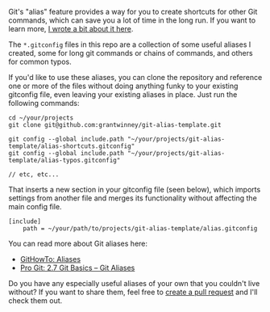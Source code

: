 Git's "alias" feature provides a way for you to create shortcuts for other Git commands, which can save you a lot of time in the long run. If you want to learn more, [I wrote a bit about it here](https://grantwinney.com/what-is-a-git-alias-and-how-do-i-use-it/).

The `*.gitconfig` files in this repo are a collection of some useful aliases I created, some for long git commands or chains of commands, and others for common typos.

If you'd like to use these aliases, you can clone the repository and reference one or more of the files without doing anything funky to your existing gitconfig file, even leaving your existing aliases in place. Just run the following commands:

```
cd ~/your/projects
git clone git@github.com:grantwinney/git-alias-template.git

git config --global include.path "~/your/projects/git-alias-template/alias-shortcuts.gitconfig"
git config --global include.path "~/your/projects/git-alias-template/alias-typos.gitconfig"

// etc, etc...
```

That inserts a new section in your gitconfig file (seen below), which imports settings from another file and merges its functionality without affecting the main config file.

```
[include]
    path = ~/your/path/to/projects/git-alias-template/alias.gitconfig
```

You can read more about Git aliases here:

* [GitHowTo: Aliases](https://githowto.com/aliases)
* [Pro Git: 2.7 Git Basics – Git Aliases](https://git-scm.com/book/en/v2/Git-Basics-Git-Aliases)

Do you have any especially useful aliases of your own that you couldn't live without? If you want to share them, feel free to [create a pull request](https://help.github.com/articles/creating-a-pull-request/) and I'll check them out.
